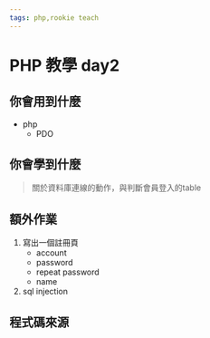 ```yaml
---
tags: php,rookie teach
---
```

# PHP 教學 day2

## 你會用到什麼
* php 
    * PDO

## 你會學到什麼
> 關於資料庫連線的動作，與判斷會員登入的table
> 

## 額外作業
1. 寫出一個註冊頁
	* account
	* password
	* repeat password
	* name
2. sql injection

## 程式碼來源
